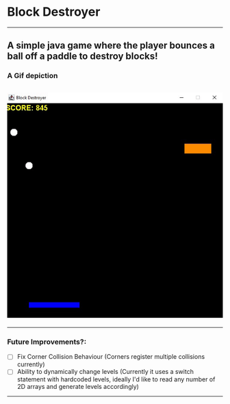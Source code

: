 # Block Destroyer
---
A simple java game where the player bounces a ball off a paddle to destroy blocks!
---
### A Gif depiction
![Block Destroyer GIF](https://github.com/Jacob-Lillywhite/BlockDestroyer/blob/master/screenshots/BlockDestroyer.gif)
---

---
### Future Improvements?: 
- [ ] Fix Corner Collision Behaviour (Corners register multiple collisions currently)
- [ ] Ability to dynamically change levels (Currently it uses a switch statement with hardcoded levels, ideally I'd like to read any number of 2D arrays and generate levels accordingly)
---
